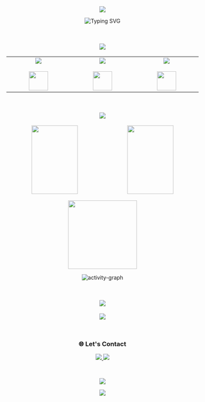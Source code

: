 <div align="center">

<img src="https://capsule-render.vercel.app/api?type=waving&color=gradient&customColorList=6,11,20&height=180&section=header&text=zitehh&fontSize=80&fontAlignY=35&animation=twinkling&fontColor=fff" />

<br/>

<p align="center">
  <img src="https://readme-typing-svg.demolab.com?font=Changa+One&weight=200&pause=1000&color=6413F7&center=true&width=435&lines=Hello%2C+im+zitehh;15yo+Junior+Developer+from+Poland" alt="Typing SVG" /></p>

<br/>

#### <img src="https://capsule-render.vercel.app/api?type=blur&height=300&color=gradient&text=Tech%20Stack&section=footer&textBg=false&animation=twinkling" />

<table align="center">
  <tr>
    <td align="center" width="200">
      <img src="https://img.shields.io/badge/Backend-4ECDC4?style=for-the-badge&logo=ktor&logoColor=white" /><br/><br/>
      <img src="https://skillicons.dev/icons?i=python,mysql,java,nodejs,expressjs&theme=dark" height="50" />
    </td>
    <td align="center" width="200">
      <img src="https://img.shields.io/badge/Frontend-FFE66D?style=for-the-badge&logo=react&logoColor=black" /><br/><br/>
      <img src="https://skillicons.dev/icons?i=react,js,html,css,tailwindcss&theme=dark" height="50" />
    </td>
    <td align="center" width="200">
      <img src="https://img.shields.io/badge/Tools-A8E6CF?style=for-the-badge&logo=git&logoColor=black" /><br/><br/>
      <img src="https://skillicons.dev/icons?i=git,github,vscode,idea,webstorm&theme=dark" height="50" />
    </td>
  </tr>
</table>

<br/>

#### <img src="https://capsule-render.vercel.app/api?type=blur&height=300&color=gradient&text=Github%20Analytics&section=footer&textBg=false&animation=twinkling" />

<p align="center">
  <img width="49%" src="https://github-readme-stats.vercel.app/api?username=zitehh&show_icons=true&theme=tokyonight&hide_border=true&border_radius=12" height="180" />
  <img width="49%" src="https://streak-stats.demolab.com?user=zitehh&theme=tokyonight&hide_border=true&border_radius=12" height="180" />
</p>

<p align="center">
  <img src="https://github-readme-stats.vercel.app/api/top-langs/?username=zitehh&layout=compact&theme=tokyonight&hide_border=true&border_radius=18" height="180" />
</p>

<p align="center">
  <img src="https://github-readme-activity-graph.vercel.app/graph?username=zitehh&theme=tokyo-night&hide_border=true&area=true" alt="activity-graph"/>
</p>

<br/>

#### <img src="https://capsule-render.vercel.app/api?type=blur&height=300&color=gradient&text=Github%20Trophies&section=footer&textBg=false&animation=twinkling" />

<p align="center">
  <img src="https://github-profile-trophy.vercel.app/?username=zitehh&theme=tokyonight&no-frame=true&no-bg=true&column=7&margin-w=15&margin-h=15" />
</p>

<br/>

### 🌐 Let's Contact

<p align="center">
  <a href="mailto:jakubfrugo@gmail.com">
    <img src="https://img.shields.io/badge/Gmail-EA4335?style=for-the-badge&logo=gmail&logoColor=white" />
  </a>
  <a href="https://discord.com/users/1373357527823024130">
    <img src="https://img.shields.io/badge/Discord-5865F2?style=for-the-badge&logo=discord&logoColor=white" />
  </a>
</p>

<br/>

<p align="center">
  <img src="https://komarev.com/ghpvc/?username=zitehh&color=58A6FF&style=for-the-badge&label=Profile+Views" />
</p>

<img src="https://capsule-render.vercel.app/api?type=waving&color=gradient&customColorList=6,11,20&height=120&section=footer" />

</div>
